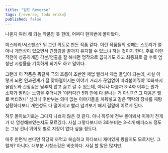 ```yaml
---
title: "일드 Reverse"
tags: [reverse, toda erika]
published: false
---
```


나온지 여러 해 되는 작품인 듯 한데, 어쩌다 한꺼번에 몰아봤다.

미스테리/서스팬스? 뭐 그런 의도로 만든 작품 같다. 이런 작품들의 성패는 스토리가 얼마나 개연성이 있으면서 긴장감을 끝까지 유지할 수 있느냐 하는 것이지 한다. 주로 이런 작전이 성공하게끔 각본/연출을 잘 해내면 명작으로 꼽히기도 하고 최종회로 갈 수록 엄청난 시청률을 기록하게 되기도 하고 말이다.

그런데 이 작품은 뭐랄까 극의 흐름이 초반엔 제법 빨라서 제법 몰입이 되는데, 사실 이렇게 되면 인과관계가 잘 맞아떨어지는 이야기 거리가 끊임없이 따라붙어줘야 10화까지 몰입도와 긴장감은 낮추지 않고 끌고 갈 수 있는데, 아니나 다를까 3-4화 이후는 뭔가 소재가 딸리는 느낌을 주더니만 '이러다간 5화 만에 다 끝나는 거 아닌가? 그 다음은 뭘로 버티려나' 싶더니 후반부는 의미 없는 이야기들을 끼워넣고 같은 맥락의 장치를 재탕 삼탕하다보니 개연성도 다 떨어지고 빨리 넘겨보기 해서 결말에 이르게 된다. 

하루 몰아보기로는 그다지 나쁘지 않은 것 같다. 아니 하루에 전부 몰아봐서 이야기 전개가 더 엉성해보였는지도 모르겠다. 사실 그렇다보니까 3화부터는 3-4개 에피소드 정도는 그냥 건너 뛰어도 별로 지장이 없다 싶을 정도다. 

매주 한편씩 본다면 적당히 까먹고 복습하고 하다보니 재미있게 봤을지도 모르지만. 그럴까? 아니다. 대부분 시청소감은 비슷하다. 사실 할 말은 많지만. 

